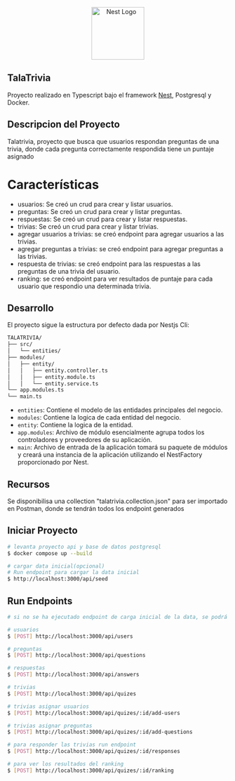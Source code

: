 <p align="center">
  <a href="http://nestjs.com/" target="blank"><img src="https://nestjs.com/img/logo-small.svg" width="120" alt="Nest Logo" /></a>
</p>

[circleci-image]: https://img.shields.io/circleci/build/github/nestjs/nest/master?token=abc123def456
[circleci-url]: https://circleci.com/gh/nestjs/nest

 

## TalaTrivia
Proyecto realizado en Typescript bajo el framework [Nest](https://github.com/nestjs/nest), Postgresql y Docker.

## Descripcion del Proyecto
Talatrivia, proyecto que busca que usuarios respondan preguntas de una trivia, donde cada pregunta correctamente respondida tiene un puntaje asignado

# Características
- usuarios: Se creó un crud para crear y listar usuarios.
- preguntas: Se creó un crud para crear y listar preguntas.
- respuestas: Se creó un crud para crear y listar respuestas.
- trivias: Se creó un crud para crear y listar trivias.
- agregar usuarios a trivias: se creó endpoint para agregar usuarios a las trivias.
- agregar preguntas a trivias: se creó endpoint para agregar preguntas a las trivias.
- respuesta de trivias: se creó endpoint para las respuestas a las preguntas de una trivia del usuario.
- ranking: se creó endpoint para ver resultados de puntaje para cada usuario que respondio una determinada trivia.

## Desarrollo
El proyecto sigue la estructura por defecto dada por Nestjs Cli:

``` bash
TALATRIVIA/
├── src/
│   └── entities/
├── modules/
│   ├── entity/
│   │   ├── entity.controller.ts
│   │   ├── entity.module.ts
│   │   └── entity.service.ts
└── app.modules.ts
└── main.ts
``` 

- `entities`: Contiene el modelo de las entidades principales del negocio.
- `modules`: Contiene la logica de cada entidad del negocio.
- `entity`: Contiene la logica de la entidad.
- `app.modules`: Archivo de módulo esencialmente agrupa todos los controladores y proveedores de su aplicación.
- `main`: Archivo de entrada de la aplicación tomará su paquete de módulos y creará una instancia de la aplicación utilizando el NestFactory proporcionado por Nest. 


## Recursos
Se disponibilisa una collection "talatrivia.collection.json" para ser importado en Postman, donde se tendrán todos los endpoint generados

## Iniciar Proyecto

```bash
# levanta proyecto api y base de datos postgresql
$ docker compose up --build

# cargar data inicial(opcional)
# Run endpoint para cargar la data inicial
$ http://localhost:3000/api/seed

```

## Run Endpoints

```bash
# si no se ha ejecutado endpoint de carga inicial de la data, se podrá cargar individualmente cada entidad

# usuarios
$ [POST] http://localhost:3000/api/users

# preguntas
$ [POST] http://localhost:3000/api/questions

# respuestas
$ [POST] http://localhost:3000/api/answers

# trivias
$ [POST] http://localhost:3000/api/quizes

# trivias asignar usuarios
$ [POST] http://localhost:3000/api/quizes/:id/add-users

# trivias asignar preguntas
$ [POST] http://localhost:3000/api/quizes/:id/add-questions

# para responder las trivias run endpoint
$ [POST] http://localhost:3000/api/quizes/:id/responses

# para ver los resultados del ranking
$ [POST] http://localhost:3000/api/quizes/:id/ranking
```

